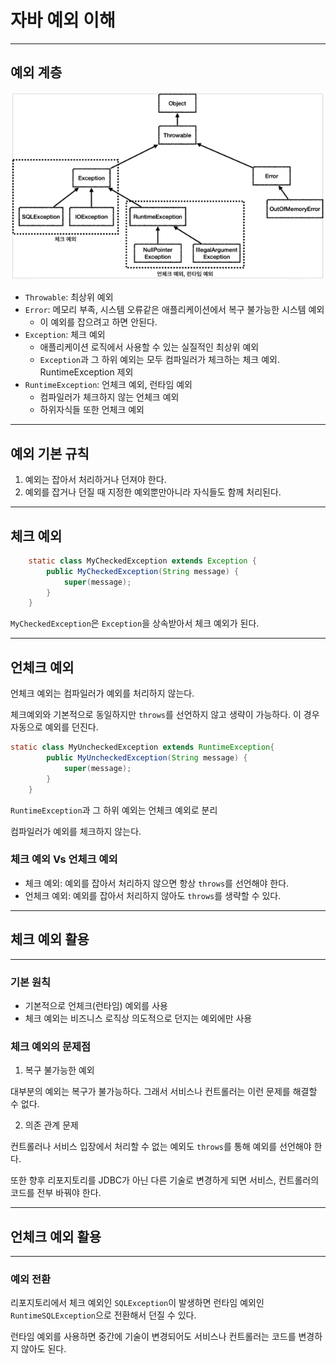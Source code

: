# 자바 예외 이해

---

## 예외 계층

![img2](/img/img2.PNG)

+ `Throwable`: 최상위 예외
+ `Error`: 메모리 부족, 시스템 오류같은 애플리케이션에서 복구 불가능한 시스템 예외
  + 이 예외를 잡으려고 하면 안된다.
+ `Exception`: 체크 예외
  + 애플리케이션 로직에서 사용할 수 있는 실질적인 최상위 예외
  + `Exception`과 그 하위 예외는 모두 컴파일러가 체크하는 체크 예외. RuntimeException 제외
+ `RuntimeException`: 언체크 예외, 런타임 예외
  + 컴파일러가 체크하지 않는 언체크 예외
  + 하위자식들 또한 언체크 예외

---

## 예외 기본 규칙

1. 예외는 잡아서 처리하거나 던져야 한다.
2. 예외를 잡거나 던질 때 지정한 예외뿐만아니라 자식들도 함께 처리된다.

---

## 체크 예외

```java
    static class MyCheckedException extends Exception {
        public MyCheckedException(String message) {
            super(message);
        }
    }
```

`MyCheckedException`은 `Exception`을 상속받아서 체크 예외가 된다.

---

## 언체크 예외

언체크 예외는 컴파일러가 예외를 처리하지 않는다.

체크예외와 기본적으로 동일하지만 `throws`를 선언하지 않고 생략이 가능하다. 이 경우 자동으로 예외를 던진다.

```java
static class MyUncheckedException extends RuntimeException{
        public MyUncheckedException(String message) {
            super(message);
        }
    }
```

`RuntimeException`과 그 하위 예외는 언체크 예외로 분리

컴파일러가 예외를 체크하지 않는다.

### 체크 예외 Vs 언체크 예외

+ 체크 예외: 예외를 잡아서 처리하지 않으면 항상 `throws`를 선언해야 한다.
+ 언체크 예외: 예외를 잡아서 처리하지 않아도 `throws`를 생략할 수 있다.

---

## 체크 예외 활용

---

### 기본 원칙

+ 기본적으로 언체크(런타임) 예외를 사용
+ 체크 예외는 비즈니스 로직상 의도적으로 던지는 예외에만 사용


### 체크 예외의 문제점

1. 복구 불가능한 예외

대부분의 예외는 복구가 불가능하다. 그래서 서비스나 컨트롤러는 이런 문제를 해결할 수 없다.

2. 의존 관계 문제

컨트롤러나 서비스 입장에서 처리할 수 없는 예외도 `throws`를 통해 예외를 선언해야 한다.

또한 향후 리포지토리를 JDBC가 아닌 다른 기술로 변경하게 되면 서비스, 컨트롤러의 코드를 전부 바꿔야 한다.


---

## 언체크 예외 활용

---

### 예외 전환

리포지토리에서 체크 예외인 `SQLException`이 발생하면 런타임 예외인 `RuntimeSQLException`으로 전환해서 던질 수 있다.

런타임 예외를 사용하면 중간에 기술이 변경되어도 서비스나 컨트롤러는 코드를 변경하지 않아도 된다.

